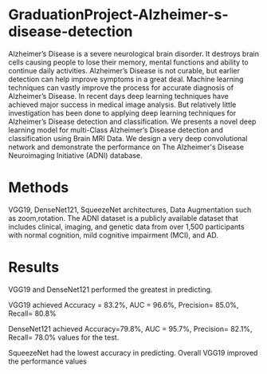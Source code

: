 # GraduationProject-Alzheimer-s-disease-detection
Alzheimer’s Disease is a severe neurological brain disorder. It destroys brain cells
causing people to lose their memory, mental functions and ability to continue daily activities.
Alzheimer’s Disease is not curable, but earlier detection can help improve symptoms in a
great deal. Machine learning techniques can vastly improve the process for accurate
diagnosis of Alzheimer’s Disease. In recent days deep learning techniques have achieved
major success in medical image analysis. But relatively little investigation has been done to
applying deep learning techniques for Alzheimer’s Disease detection and classification. We
presents a novel deep learning model for multi-Class Alzheimer’s Disease detection and
classification using Brain MRI Data. We design a very deep convolutional network and
demonstrate the performance on The Alzheimer's Disease Neuroimaging Initiative (ADNI)
database.


# Methods 

VGG19, DenseNet121, SqueezeNet architectures, Data Augmentation such as zoom,rotation. 
The ADNI dataset is a publicly available dataset that includes clinical, imaging, and
genetic data from over 1,500 participants with normal cognition, mild cognitive impairment
(MCI), and AD.


# Results

VGG19 and DenseNet121 performed the greatest in predicting. 

VGG19 achieved Accuracy = 83.2%, AUC = 96.6%, Precision= 85.0%, Recall= 80.8% 

DenseNet121 achieved Accuracy=79.8%, AUC = 95.7%, Precision= 82.1%, Recall= 78.0% values for the test. 

SqueezeNet had the lowest accuracy in predicting. Overall VGG19 improved the performance values
